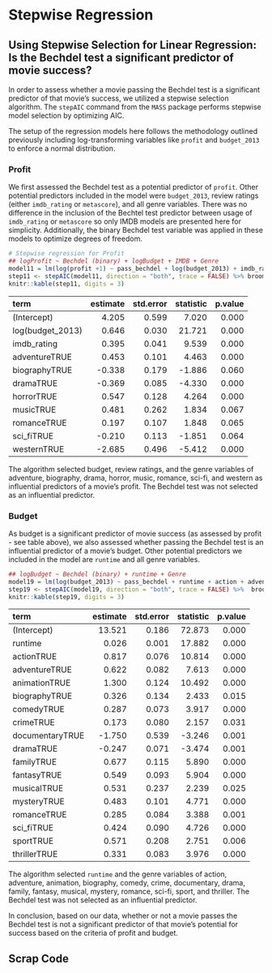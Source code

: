 Stepwise Regression
================

## Using Stepwise Selection for Linear Regression: Is the Bechdel test a significant predictor of movie success?

In order to assess whether a movie passing the Bechdel test is a
significant predictor of that movie’s success, we utilized a stepwise
selection algorithm. The `stepAIC` command from the `MASS` package
performs stepwise model selection by optimizing AIC.

The setup of the regression models here follows the methodology outlined
previously including log-transforming variables like `profit` and
`budget_2013` to enforce a normal distribution.

### Profit

We first assessed the Bechdel test as a potential predictor of `profit`.
Other potential predictors included in the model were `budget_2013`,
review ratings (either `imdb_rating` or `metascore`), and all genre
variables. There was no difference in the inclusion of the Bechtel test
predictor between usage of `imdb_rating` or `metascore` so only IMDB
models are presented here for simplicity. Additionally, the binary
Bechdel test variable was applied in these models to optimize degrees of
freedom.

``` r
# Stepwise regression for Profit
## logProfit ~ Bechdel (binary) + logBudget + IMDB + Genre
model11 = lm(log(profit +1) ~ pass_bechdel + log(budget_2013) + imdb_rating + action + adventure + animation + biography + comedy + crime + documentary + drama + family + fantasy + history + horror + music + musical + mystery + romance + sci_fi + sport + thriller + war + western, data = movies_df)
step11 <- stepAIC(model11, direction = "both", trace = FALSE) %>% broom::tidy()
knitr::kable(step11, digits = 3)
```

| term             | estimate | std.error | statistic | p.value |
|:-----------------|---------:|----------:|----------:|--------:|
| (Intercept)      |    4.205 |     0.599 |     7.020 |   0.000 |
| log(budget_2013) |    0.646 |     0.030 |    21.721 |   0.000 |
| imdb_rating      |    0.395 |     0.041 |     9.539 |   0.000 |
| adventureTRUE    |    0.453 |     0.101 |     4.463 |   0.000 |
| biographyTRUE    |   -0.338 |     0.179 |    -1.886 |   0.060 |
| dramaTRUE        |   -0.369 |     0.085 |    -4.330 |   0.000 |
| horrorTRUE       |    0.547 |     0.128 |     4.264 |   0.000 |
| musicTRUE        |    0.481 |     0.262 |     1.834 |   0.067 |
| romanceTRUE      |    0.197 |     0.107 |     1.848 |   0.065 |
| sci_fiTRUE       |   -0.210 |     0.113 |    -1.851 |   0.064 |
| westernTRUE      |   -2.685 |     0.496 |    -5.412 |   0.000 |

The algorithm selected budget, review ratings, and the genre variables
of adventure, biography, drama, horror, music, romance, sci-fi, and
western as influential predictors of a movie’s profit. The Bechdel test
was not selected as an influential predictor.

### Budget

As budget is a significant predictor of movie success (as assessed by
profit - see table above), we also assessed whether passing the Bechdel
test is an influential predictor of a movie’s budget. Other potential
predictors we included in the model are `runtime` and all genre
variables.

``` r
## logBudget ~ Bechdel (binary) + runtime + Genre
model19 = lm(log(budget_2013) ~ pass_bechdel + runtime + action + adventure + animation + biography + comedy + crime + documentary + drama + family + fantasy + history + horror + music + musical + mystery + romance + sci_fi + sport + thriller + war + western, data = movies_df)
step19 <- stepAIC(model19, direction = "both", trace = FALSE) %>%  broom::tidy()
knitr::kable(step19, digits = 3)
```

| term            | estimate | std.error | statistic | p.value |
|:----------------|---------:|----------:|----------:|--------:|
| (Intercept)     |   13.521 |     0.186 |    72.873 |   0.000 |
| runtime         |    0.026 |     0.001 |    17.882 |   0.000 |
| actionTRUE      |    0.817 |     0.076 |    10.814 |   0.000 |
| adventureTRUE   |    0.622 |     0.082 |     7.613 |   0.000 |
| animationTRUE   |    1.300 |     0.124 |    10.492 |   0.000 |
| biographyTRUE   |    0.326 |     0.134 |     2.433 |   0.015 |
| comedyTRUE      |    0.287 |     0.073 |     3.917 |   0.000 |
| crimeTRUE       |    0.173 |     0.080 |     2.157 |   0.031 |
| documentaryTRUE |   -1.750 |     0.539 |    -3.246 |   0.001 |
| dramaTRUE       |   -0.247 |     0.071 |    -3.474 |   0.001 |
| familyTRUE      |    0.677 |     0.115 |     5.890 |   0.000 |
| fantasyTRUE     |    0.549 |     0.093 |     5.904 |   0.000 |
| musicalTRUE     |    0.531 |     0.237 |     2.239 |   0.025 |
| mysteryTRUE     |    0.483 |     0.101 |     4.771 |   0.000 |
| romanceTRUE     |    0.285 |     0.084 |     3.388 |   0.001 |
| sci_fiTRUE      |    0.424 |     0.090 |     4.726 |   0.000 |
| sportTRUE       |    0.571 |     0.208 |     2.751 |   0.006 |
| thrillerTRUE    |    0.331 |     0.083 |     3.976 |   0.000 |

The algorithm selected `runtime` and the genre variables of action,
adventure, animation, biography, comedy, crime, documentary, drama,
family, fantasy, musical, mystery, romance, sci-fi, sport, and thriller.
The Bechdel test was not selected as an influential predictor.

In conclusion, based on our data, whether or not a movie passes the
Bechdel test is not a significant predictor of that movie’s potential
for success based on the criteria of profit and budget.

## Scrap Code
